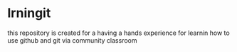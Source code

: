 # lrningit
this repository is created for a having a hands experience for learnin how to use github and git via community classroom
